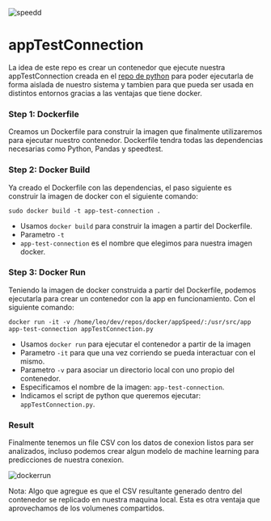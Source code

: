 ![speedd](https://user-images.githubusercontent.com/42939877/175611520-2757e76d-fabc-4aaa-b431-20edbd731214.jpg)



# appTestConnection
La idea de este repo es crear un contenedor que ejecute nuestra appTestConnection creada en el [repo de python](https://github.com/Leonardo1133/Python/tree/main/appSpeed) para poder ejecutarla de forma aislada de nuestro sistema y tambien para que pueda ser usada en distintos entornos gracias a las ventajas que tiene docker.

### Step 1: Dockerfile
Creamos un Dockerfile para construir la imagen que finalmente utilizaremos para ejecutar nuestro contenedor. Dockerfile tendra todas las dependencias necesarias como Python, Pandas y speedtest.

### Step 2: Docker Build
Ya creado el Dockerfile con las dependencias, el paso siguiente es construir la imagen de docker con el siguiente comando:

`sudo docker build -t app-test-connection .`

- Usamos `docker build` para construir la imagen a partir del Dockerfile.
- Parametro `-t`
- `app-test-connection` es el nombre que elegimos para nuestra imagen docker.

### Step 3: Docker Run
Teniendo la imagen de docker construida a partir del Dockerfile, podemos ejecutarla para crear un contenedor con la app en funcionamiento. Con el siguiente comando:

`docker run -it -v /home/leo/dev/repos/docker/appSpeed/:/usr/src/app app-test-connection appTestConnection.py`

- Usamos `docker run` para ejecutar el contenedor a partir de la imagen
- Parametro `-it` para que una vez corriendo se pueda interactuar con el mismo.
- Parametro `-v` para asociar un directorio local con uno propio del contenedor.
- Especificamos el nombre de la imagen: `app-test-connection`.
- Indicamos el script de python que queremos ejecutar: `appTestConnection.py`.

### Result
Finalmente tenemos un file CSV con los datos de conexion listos para ser analizados, incluso podemos crear algun modelo de machine learning para predicciones de nuestra conexion.

![dockerrun](https://user-images.githubusercontent.com/42939877/175822728-a40433f1-2c0f-4c26-9aa7-26ea9ca7fea5.png)

Nota: Algo que agregue es que el CSV resultante generado dentro del contenedor se replicado en nuestra maquina local. Esta es otra ventaja que aprovechamos de los volumenes compartidos.
